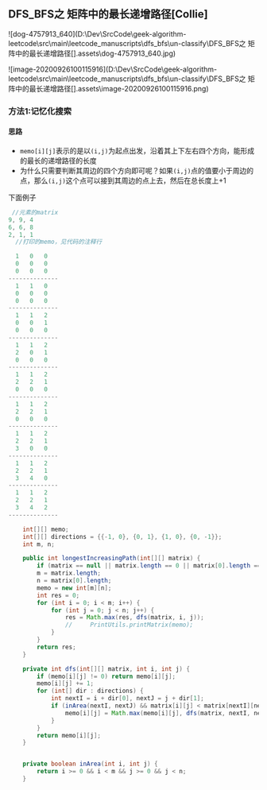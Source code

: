 ## DFS_BFS之 矩阵中的最长递增路径[Collie]

![dog-4757913_640](D:\Dev\SrcCode\geek-algorithm-leetcode\src\main\leetcode_manuscripts\dfs_bfs\un-classify\DFS_BFS之 矩阵中的最长递增路径[].assets\dog-4757913_640.jpg)

![image-20200926100115916](D:\Dev\SrcCode\geek-algorithm-leetcode\src\main\leetcode_manuscripts\dfs_bfs\un-classify\DFS_BFS之 矩阵中的最长递增路径[].assets\image-20200926100115916.png)

### 方法1:记忆化搜索

#### 思路

- `memo[i][j]`表示的是以`(i,j)`为起点出发，沿着其上下左右四个方向，能形成的最长的递增路径的长度
- 为什么只需要判断其周边的四个方向即可呢？如果`(i,j)`点的值要小于周边的点，那么`(i,j)`这个点可以接到其周边的点上去，然后在总长度上+1

下面例子

```java
 //元素的matrix
9, 9, 4
6, 6, 8
2, 1, 1
  //打印的memo，见代码的注释行  

  1   0   0 
  0   0   0 
  0   0   0 
--------------
  1   1   0 
  0   0   0 
  0   0   0 
--------------
  1   1   2 
  0   0   1 
  0   0   0 
--------------
  1   1   2 
  2   0   1 
  0   0   0 
--------------
  1   1   2 
  2   2   1 
  0   0   0 
--------------
  1   1   2 
  2   2   1 
  0   0   0 
--------------
  1   1   2 
  2   2   1 
  3   0   0 
--------------
  1   1   2 
  2   2   1 
  3   4   0 
--------------
  1   1   2 
  2   2   1 
  3   4   2 
--------------

```

```java
    int[][] memo;
    int[][] directions = {{-1, 0}, {0, 1}, {1, 0}, {0, -1}};
    int m, n;

    public int longestIncreasingPath(int[][] matrix) {
        if (matrix == null || matrix.length == 0 || matrix[0].length == 0) return 0;
        m = matrix.length;
        n = matrix[0].length;
        memo = new int[m][n];
        int res = 0;
        for (int i = 0; i < m; i++) {
            for (int j = 0; j < n; j++) {
                res = Math.max(res, dfs(matrix, i, j));
                //     PrintUtils.printMatrix(memo);
            }
        }
        return res;
    }

    private int dfs(int[][] matrix, int i, int j) {
        if (memo[i][j] != 0) return memo[i][j];
        memo[i][j] += 1;
        for (int[] dir : directions) {
            int nextI = i + dir[0], nextJ = j + dir[1];
            if (inArea(nextI, nextJ) && matrix[i][j] < matrix[nextI][nextJ]) {
                memo[i][j] = Math.max(memo[i][j], dfs(matrix, nextI, nextJ) + 1);
            }
        }
        return memo[i][j];
    }


    private boolean inArea(int i, int j) {
        return i >= 0 && i < m && j >= 0 && j < n;
    }
```

